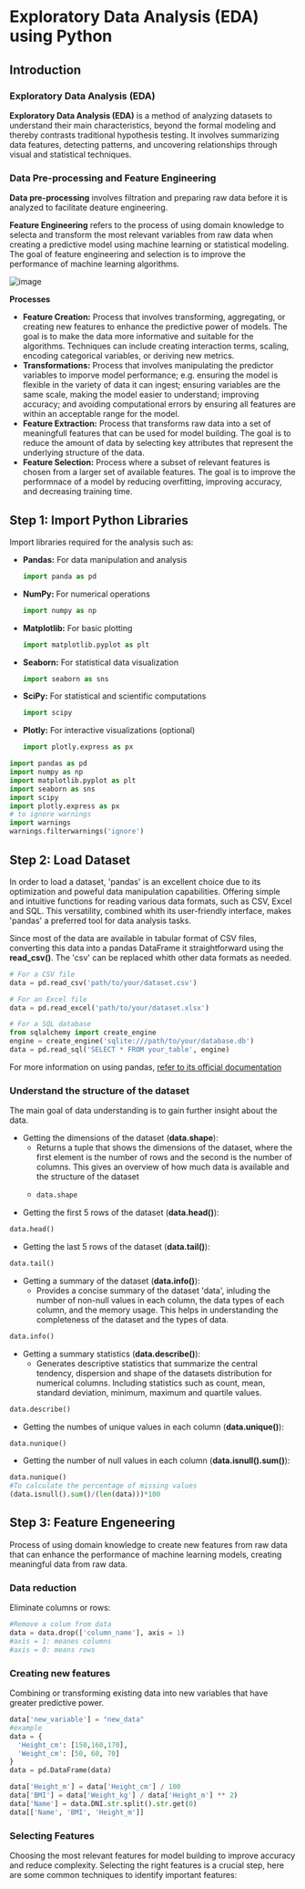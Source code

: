 # Exploratory Data Analysis (EDA) using Python

## Introduction 

### Exploratory Data Analysis (EDA) 
**Exploratory Data Analysis (EDA)** is a method of analyzing datasets to understand their main characteristics, beyond the formal modeling and thereby contrasts traditional hypothesis testing. 
It involves summarizing data features, detecting patterns, and uncovering relationships through visual and 
statistical techniques. 

### Data Pre-processing and Feature Engineering
**Data pre-processing** involves filtration and preparing raw data before it is analyzed to facilitate deature engineering. 

**Feature Engineering** refers to the process of using domain knowledge to selecta and transform the most relevant variables from raw data when creating a predictive model using machine learning or statistical modeling. The goal of feature engineering and selection is to improve the performance of machine learning algorithms.

![image](https://github.com/JaimeRosique/ComputerScience/assets/118359274/a88195a7-eadb-4350-812f-f1ed234794ca)

**Processes**
- **Feature Creation:** Process that involves transforming, aggregating, or creating new features to enhance the predictive power of models. The goal is to make the data more informative and suitable for the algorithms. Techniques can include creating interaction terms, scaling, encoding categorical variables, or deriving new metrics.
- **Transformations:** Process that involves manipulating the predictor variables to imporve model performance; e.g. ensuring the model is flexible in the variety of data it can ingest; ensuring variables are the same scale, making the model easier to understand; improving accuracy; and avoiding computational errors by ensuring all features are within an acceptable range for the model.
- **Feature Extraction:** Process that transforms raw data into a set of meaningfull features that can be used for model building. The goal is to reduce the amount of data by selecting key attributes that represent the underlying structure of the data.
- **Feature Selection:** Process where a subset of relevant features is chosen from a larger set of available features. The goal is to improve the performnace of a model by reducing overfitting, improving accuracy, and decreasing training time.

## Step 1: Import Python Libraries

Import libraries required for the analysis such as:

- **Pandas:** For data manipulation and analysis
  ```python
  import panda as pd
- **NumPy:** For numerical operations
  ```python
  import numpy as np
- **Matplotlib:** For basic plotting
   ```python
  import matplotlib.pyplot as plt
- **Seaborn:** For statistical data visualization
   ```python
  import seaborn as sns
- **SciPy:** For statistical and scientific computations
   ```python
  import scipy
- **Plotly:** For interactive visualizations (optional)
   ```python
  import plotly.express as px

```python
import pandas as pd
import numpy as np
import matplotlib.pyplot as plt
import seaborn as sns
import scipy
import plotly.express as px
# to ignore warnings
import warnings
warnings.filterwarnings('ignore')
```

## Step 2: Load Dataset

In order to load a dataset, 'pandas' is an excellent choice due to its optimization and poweful data manipulation capabilities. Offering simple and intuitive functions for reading various data formats, such as CSV, Excel and SQL. This versatility, combined whith its user-friendly interface, makes 'pandas' a preferred tool for data analysis tasks.

Since most of the data are available in tabular format of CSV files, converting this data  into a pandas DataFrame it straightforward using the **read_csv()**. The 'csv' can be replaced whith other data formats as needed.

```python
# For a CSV file
data = pd.read_csv('path/to/your/dataset.csv')

# For an Excel file
data = pd.read_excel('path/to/your/dataset.xlsx')

# For a SQL database
from sqlalchemy import create_engine
engine = create_engine('sqlite:///path/to/your/database.db')
data = pd.read_sql('SELECT * FROM your_table', engine)
```
For more information on using pandas, 
[refer to its official documentation](https://pandas.pydata.org/docs/)

### Understand the structure of the dataset

The main goal of data understanding is to gain further insight about the data.

- Getting the dimensions of the dataset (**data.shape**):
  - Returns a tuple that shows the dimensions of the dataset, where the first element is the number of rows and the second is the number of columns. This gives an overview of how much data is available and the structure of the dataset
  - ```python
    data.shape
    ```  
- Getting the first 5 rows of the dataset (**data.head()**):
```python
data.head()
```
- Getting the last 5 rows of the dataset (**data.tail()**):
```python
data.tail()
```
- Getting a summary of the dataset (**data.info()**):
  -  Provides a concise summary of the dataset 'data', inluding the number of non-null values in each column, the data types of each column, and the memory usage. This helps in understanding the completeness of the dataset and the types of data.
```python
data.info()
```
- Getting a summary statistics (**data.describe()**):
  - Generates descriptive statistics that summarize the central tendency, dispersion and shape of the datasets distribution for numerical columns. Including statistics such as count, mean, standard deviation, minimum, maximum and quartile values.
```python
data.describe()
```
- Getting the numbes of unique values in each column (**data.unique()**):
```python
data.nunique()
```
- Getting the number of null values in each column (**data.isnull().sum()**):
```python
data.nunique()
#To calculate the percentage of missing values
(data.isnull().sum()/(len(data)))*100
```  
## Step 3: Feature Engeneering
Process of using domain knowledge to create new features from raw data that can enhance the performance of machine learning models, creating meaningful data from raw data.

### Data reduction
Eliminate columns or rows:
```python
#Remove a colum from data
data = data.drop(['column_name'], axis = 1)
#axis = 1: meanes columns
#axis = 0: means rows
```

### Creating new features
Combining or transforming existing data into new variables that have greater predictive power.
```python
data['new_variable'] = "new_data"
#example
data = {
  'Height_cm': [150,160,170],
  'Weight_cm': [50, 60, 70]
}
data = pd.DataFrame(data)

data['Height_m'] = data['Height_cm'] / 100
data['BMI'] = data['Weight_kg'] / data['Height_m'] ** 2)
data['Name'] = data.DNI.str.split().str.get(0)
data[['Name', 'BMI', 'Height_m']]
```
### Selecting Features
Choosing the most relevant features for model building to improve accuracy and reduce complexity.
Selecting the right features is a crucial step, here are some common techniques to identify important features:
